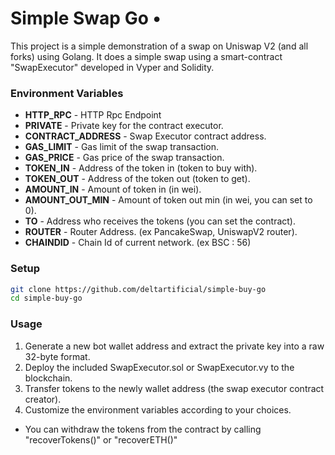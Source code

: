 # Simple Swap Go •
This project is a simple demonstration of a swap on Uniswap V2 (and all forks) using Golang. It does a simple swap using a smart-contract "SwapExecutor" developed in Vyper and Solidity.

### Environment Variables

- **HTTP_RPC** - HTTP Rpc Endpoint
- **PRIVATE** - Private key for the contract executor.
- **CONTRACT_ADDRESS** - Swap Executor contract address.
- **GAS_LIMIT** - Gas limit of the swap transaction.
- **GAS_PRICE** - Gas price of the swap transaction.
- **TOKEN_IN** - Address of the token in (token to buy with).
- **TOKEN_OUT** - Address of the token out (token to get).
- **AMOUNT_IN** - Amount of token in (in wei).
- **AMOUNT_OUT_MIN** - Amount of token out min (in wei, you can set to 0).
- **TO** - Address who receives the tokens (you can set the contract).
- **ROUTER** - Router Address. (ex PancakeSwap, UniswapV2 router).
- **CHAINDID** - Chain Id of current network. (ex BSC : 56)

### Setup 

```sh
git clone https://github.com/deltartificial/simple-buy-go
cd simple-buy-go
```

### Usage

1. Generate a new bot wallet address and extract the private key into a raw 32-byte format.
2. Deploy the included SwapExecutor.sol or SwapExecutor.vy to the blockchain.
3. Transfer tokens to the newly wallet address (the swap executor contract creator).
4. Customize the environment variables according to your choices.

- You can withdraw the tokens from the contract by calling "recoverTokens()" or "recoverETH()"
